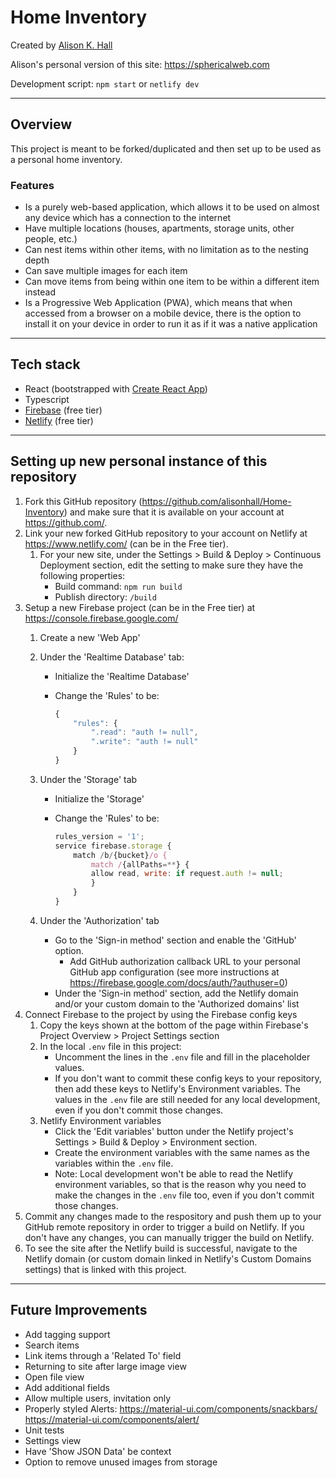 # Home Inventory

Created by [Alison K. Hall](https://alisonkhall.com)

Alison's personal version of this site: <https://sphericalweb.com>

Development script: `npm start` or `netlify dev`

---

## Overview

This project is meant to be forked/duplicated and then set up to be used as a personal home inventory.

### Features

- Is a purely web-based application, which allows it to be used on almost any device which has a connection to the internet
- Have multiple locations (houses, apartments, storage units, other people, etc.)
- Can nest items within other items, with no limitation as to the nesting depth
- Can save multiple images for each item
- Can move items from being within one item to be within a different item instead
- Is a Progressive Web Application (PWA), which means that when accessed from a browser on a mobile device, there is the option to install it on your device in order to run it as if it was a native application

---

## Tech stack

- React (bootstrapped with [Create React App](https://github.com/facebook/create-react-app))
- Typescript
- [Firebase](https://firebase.google.com/) (free tier)
- [Netlify](https://www.netlify.com/) (free tier)

---

## Setting up new personal instance of this repository

1. Fork this GitHub repository (<https://github.com/alisonhall/Home-Inventory>) and make sure that it is available on your account at <https://github.com/>.
1. Link your new forked GitHub repository to your account on Netlify at <https://www.netlify.com/> (can be in the Free tier).
    1. For your new site, under the Settings > Build & Deploy > Continuous Deployment section, edit the setting to make sure they have the following properties:
        - Build command: `npm run build`
        - Publish directory: `/build`
1. Setup a new Firebase project (can be in the Free tier) at <https://console.firebase.google.com/>
    1. Create a new 'Web App'
    1. Under the 'Realtime Database' tab:
        - Initialize the 'Realtime Database'
        - Change the 'Rules' to be:

            ```js
            {
                "rules": {
                    ".read": "auth != null",
                    ".write": "auth != null"
                }
            }
            ```

    1. Under the 'Storage' tab
        - Initialize the 'Storage'
        - Change the 'Rules' to be:

            ```js
            rules_version = '1';
            service firebase.storage {
                match /b/{bucket}/o {
                    match /{allPaths=**} {
                    allow read, write: if request.auth != null;
                    }
                }
            }
            ```

    1. Under the 'Authorization' tab
        - Go to the 'Sign-in method' section and enable the 'GitHub' option.
            - Add GitHub authorization callback URL to your personal GitHub app configuration (see more instructions at <https://firebase.google.com/docs/auth/?authuser=0>)
        - Under the 'Sign-in method' section, add the Netlify domain and/or your custom domain to the 'Authorized domains' list
1. Connect Firebase to the project by using the Firebase config keys
    1. Copy the keys shown at the bottom of the page within Firebase's Project Overview > Project Settings section
    1. In the local `.env` file in this project:
        - Uncomment the lines in the `.env` file and fill in the placeholder values.
        - If you don't want to commit these config keys to your repository, then add these keys to Netlify's Environment variables. The values in the `.env` file are still needed for any local development, even if you don't commit those changes.
    1. Netlify Environment variables
        - Click the 'Edit variables' button under the Netlify project's Settings > Build & Deploy > Environment section.
        - Create the environment variables with the same names as the variables within the `.env` file.
        - Note: Local development won't be able to read the Netlify environment variables, so that is the reason why you need to make the changes in the `.env` file too, even if you don't commit those changes.
1. Commit any changes made to the respository and push them up to your GitHub remote repository in order to trigger a build on Netlify. If you don't have any changes, you can manually trigger the build on Netlify.
1. To see the site after the Netlify build is successful, navigate to the Netlify domain (or custom domain linked in Netlify's Custom Domains settings) that is linked with this project.

---

## Future Improvements

- Add tagging support
- Search items
- Link items through a 'Related To' field
- Returning to site after large image view
- Open file view
- Add additional fields
- Allow multiple users, invitation only
- Properly styled Alerts: <https://material-ui.com/components/snackbars/> <https://material-ui.com/components/alert/>
- Unit tests
- Settings view
- Have 'Show JSON Data' be context
- Option to remove unused images from storage
